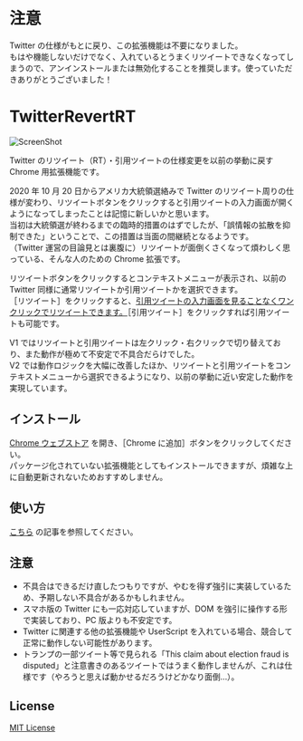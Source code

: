 
# 注意

Twitter の仕様がもとに戻り、この拡張機能は不要になりました。  
もはや機能しないだけでなく、入れているとうまくリツイートできなくなってしまうので、アンインストールまたは無効化することを推奨します。使っていただきありがとうございました！

# TwitterRevertRT

![ScreenShot](https://user-images.githubusercontent.com/39271166/100163767-bf879400-2ef9-11eb-9d11-c2b4ea491139.png)

Twitter のリツイート（RT）・引用ツイートの仕様変更を以前の挙動に戻す Chrome 用拡張機能です。

2020 年 10 月 20 日からアメリカ大統領選絡みで Twitter のリツイート周りの仕様が変わり、リツイートボタンをクリックすると引用ツイートの入力画面が開くようになってしまったことは記憶に新しいかと思います。  
当初は大統領選が終わるまでの臨時的措置のはずでしたが、「誤情報の拡散を抑制できた」ということで、この措置は当面の間継続となるようです。  
（Twitter 運営の目論見とは裏腹に）リツイートが面倒くさくなって煩わしく思っている、そんな人のための Chrome 拡張です。

リツイートボタンをクリックするとコンテキストメニューが表示され、以前の Twitter 同様に通常リツイートか引用ツイートかを選択できます。  
［リツイート］をクリックすると、<u>引用ツイートの入力画面を見ることなくワンクリックでリツイートできます。</u>［引用ツイート］をクリックすれば引用ツイートも可能です。

V1 ではリツイートと引用ツイートは左クリック・右クリックで切り替えており、また動作が極めて不安定で不具合だらけでした。  
V2 では動作ロジックを大幅に改善したほか、リツイートと引用ツイートをコンテキストメニューから選択できるようになり、以前の挙動に近い安定した動作を実現しています。

## インストール

[Chrome ウェブストア](https://chrome.google.com/webstore/detail/twitterrevertrt/hdmjlgloijaconhgocaijgfghlchmmkn) を開き、［Chrome に追加］ボタンをクリックしてください。  
パッケージ化されていない拡張機能としてもインストールできますが、煩雑な上に自動更新されないためおすすめしません。

## 使い方

[こちら](https://blog.tsukumijima.net/article/twitter-revert-rt/) の記事を参照してください。

## 注意

- 不具合はできるだけ直したつもりですが、やむを得ず強引に実装しているため、予期しない不具合があるかもしれません。  
- スマホ版の Twitter にも一応対応していますが、DOM を強引に操作する形で実装しており、PC 版よりも不安定です。
- Twitter に関連する他の拡張機能や UserScript を入れている場合、競合して正常に動作しない可能性があります。
- トランプの一部ツイート等で見られる「This claim about election fraud is disputed」と注意書きのあるツイートではうまく動作しませんが、これは仕様です（やろうと思えば動かせるだろうけどかなり面倒…）。

## License

[MIT License](LICENSE.txt)

